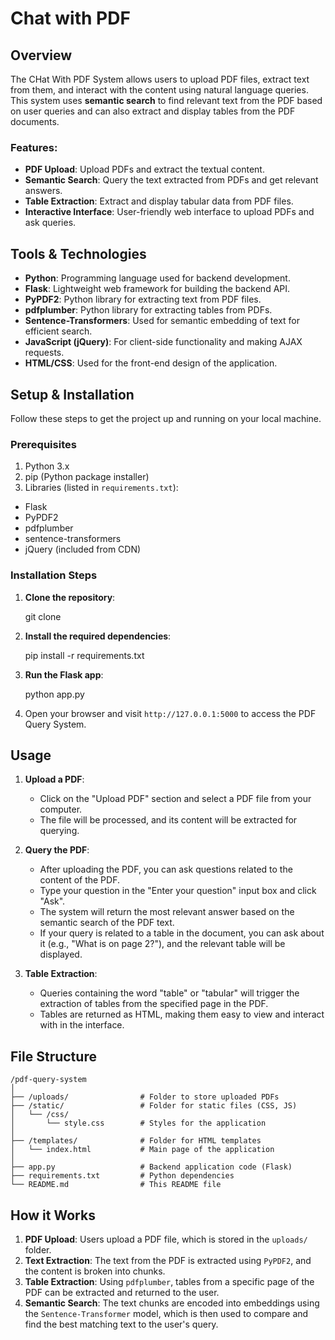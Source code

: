 # Chat with PDF

## Overview

The CHat With PDF System allows users to upload PDF files, extract text from them, and interact with the content using natural language queries. This system uses **semantic search** to find relevant text from the PDF based on user queries and can also extract and display tables from the PDF documents.

### Features:
- **PDF Upload**: Upload PDFs and extract the textual content.
- **Semantic Search**: Query the text extracted from PDFs and get relevant answers.
- **Table Extraction**: Extract and display tabular data from PDF files.
- **Interactive Interface**: User-friendly web interface to upload PDFs and ask queries.

## Tools & Technologies

- **Python**: Programming language used for backend development.
- **Flask**: Lightweight web framework for building the backend API.
- **PyPDF2**: Python library for extracting text from PDF files.
- **pdfplumber**: Python library for extracting tables from PDFs.
- **Sentence-Transformers**: Used for semantic embedding of text for efficient search.
- **JavaScript (jQuery)**: For client-side functionality and making AJAX requests.
- **HTML/CSS**: Used for the front-end design of the application.

## Setup & Installation

Follow these steps to get the project up and running on your local machine.

### Prerequisites
1. Python 3.x
2. pip (Python package installer)
3. Libraries (listed in `requirements.txt`):
  - Flask
  - PyPDF2
  - pdfplumber
  - sentence-transformers
  - jQuery (included from CDN)


### Installation Steps

1. **Clone the repository**:

   git clone 


2. **Install the required dependencies**:

   pip install -r requirements.txt

3. **Run the Flask app**:

   python app.py

5. Open your browser and visit `http://127.0.0.1:5000` to access the PDF Query System.

## Usage

1. **Upload a PDF**:
   - Click on the "Upload PDF" section and select a PDF file from your computer.
   - The file will be processed, and its content will be extracted for querying.

2. **Query the PDF**:
   - After uploading the PDF, you can ask questions related to the content of the PDF.
   - Type your question in the "Enter your question" input box and click "Ask".
   - The system will return the most relevant answer based on the semantic search of the PDF text.
   - If your query is related to a table in the document, you can ask about it (e.g., "What is on page 2?"), and the relevant table will be displayed.

3. **Table Extraction**:
   - Queries containing the word "table" or "tabular" will trigger the extraction of tables from the specified page in the PDF.
   - Tables are returned as HTML, making them easy to view and interact with in the interface.

## File Structure

```
/pdf-query-system
│
├── /uploads/                # Folder to store uploaded PDFs
├── /static/                 # Folder for static files (CSS, JS)
│   └── /css/
│       └── style.css        # Styles for the application
│
├── /templates/              # Folder for HTML templates
│   └── index.html           # Main page of the application
│
├── app.py                   # Backend application code (Flask)
├── requirements.txt         # Python dependencies
└── README.md                # This README file
```


## How it Works

1. **PDF Upload**: Users upload a PDF file, which is stored in the `uploads/` folder.
2. **Text Extraction**: The text from the PDF is extracted using `PyPDF2`, and the content is broken into chunks.
3. **Table Extraction**: Using `pdfplumber`, tables from a specific page of the PDF can be extracted and returned to the user.
4. **Semantic Search**: The text chunks are encoded into embeddings using the `Sentence-Transformer` model, which is then used to compare and find the best matching text to the user's query.


